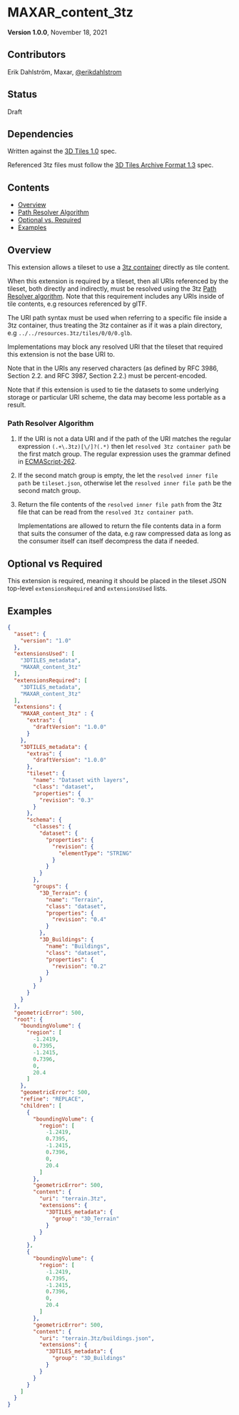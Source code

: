 # MAXAR_content_3tz 

**Version 1.0.0**, November 18, 2021

## Contributors

Erik Dahlström, Maxar, [@erikdahlstrom](https://twitter.com/erikdahlstrom)

## Status

Draft

## Dependencies

Written against the [3D Tiles 1.0](https://github.com/CesiumGS/3d-tiles/tree/1.0/specification) spec.

Referenced 3tz files must follow the [3D Tiles Archive Format 1.3](https://github.com/Maxar-Corp/3tz-specification/blob/main/3D%20Tiles%20Archive%20Format%20v1.3.pdf) spec.

## Contents

  - [Overview](#overview)
  - [Path Resolver Algorithm](#path-resolver-algorithm)
  - [Optional vs. Required](#optional-vs-required)
  - [Examples](#examples)

## Overview

This extension allows a tileset to use a [3tz container](https://github.com/Maxar-Corp/3tz-specification/blob/main/3D%20Tiles%20Archive%20Format%20v1.3.pdf) directly as tile content.

When this extension is required by a tileset, then all URIs referenced by the tileset, both directly and indirectly, must be resolved using the 3tz [Path Resolver algorithm](#path-resolver-algorithm). Note that this requirement includes any URIs inside of tile contents, e.g resources referenced by glTF.

The URI path syntax must be used when referring to a specific file inside a 3tz container, thus treating the 3tz container as if it was a plain directory, e.g `../../resources.3tz/tiles/0/0/0.glb`.

Implementations may block any resolved URI that the tileset that required this
extension is not the base URI to.

Note that in the URIs any reserved characters (as defined by RFC 3986, Section 2.2. and RFC 3987, Section 2.2.) must be percent-encoded.

Note that if this extension is used to tie the datasets to some underlying storage 
or particular URI scheme, the data may become less portable as a result.

### Path Resolver Algorithm ###

1. If the URI is not a data URI and if the path of the URI matches the regular expression `(.+\.3tz)[\/]?(.*)` then let `resolved 3tz container path` be the first match group. The regular expression uses the grammar defined in [ECMAScript-262](https://262.ecma-international.org/5.1/#sec-15.10).

2. If the second match group is empty, the let the `resolved inner file path` be `tileset.json`, otherwise let the `resolved inner file path` be the second match group.

3. Return the file contents of the `resolved inner file path` from the 3tz file that can be read from the `resolved 3tz container path`.

    Implementations are allowed to return the file contents data in a form that suits the consumer of the data, e.g raw compressed data as long as the consumer itself can itself decompress the data if needed.

## Optional vs Required

This extension is required, meaning it should be placed in the tileset JSON top-level `extensionsRequired` and `extensionsUsed` lists.

## Examples

```json
{
  "asset": {
    "version": "1.0"
  },
  "extensionsUsed": [
    "3DTILES_metadata",
    "MAXAR_content_3tz"
  ],
  "extensionsRequired": [
    "3DTILES_metadata",
    "MAXAR_content_3tz"
  ],
  "extensions": {
    "MAXAR_content_3tz" : {
      "extras": {
        "draftVersion": "1.0.0"
      }
    },
    "3DTILES_metadata": {
      "extras": {
        "draftVersion": "1.0.0"
      },
      "tileset": {
        "name": "Dataset with layers",
        "class": "dataset",
        "properties": {
          "revision": "0.3"
        }
      },
      "schema": {
        "classes": {
          "dataset": {
            "properties": {
              "revision": {
                "elementType": "STRING"
              }
            }
          }
        },
        "groups": {
          "3D_Terrain": {
            "name": "Terrain",
            "class": "dataset",
            "properties": {
              "revision": "0.4"
            }
          },
          "3D_Buildings": {
            "name": "Buildings",
            "class": "dataset",
            "properties": {
              "revision": "0.2"
            }
          }
        }
      }
    }
  },
  "geometricError": 500,
  "root": {
    "boundingVolume": {
      "region": [
        -1.2419,
        0.7395,
        -1.2415,
        0.7396,
        0,
        20.4
      ]
    },
    "geometricError": 500,
    "refine": "REPLACE",
    "children": [
      {
        "boundingVolume": {
          "region": [
            -1.2419,
            0.7395,
            -1.2415,
            0.7396,
            0,
            20.4
          ]
        },
        "geometricError": 500,
        "content": {
          "uri": "terrain.3tz",
          "extensions": {
            "3DTILES_metadata": {
              "group": "3D_Terrain"
            }
          }
        }
      },
      {
        "boundingVolume": {
          "region": [
            -1.2419,
            0.7395,
            -1.2415,
            0.7396,
            0,
            20.4
          ]
        },
        "geometricError": 500,
        "content": {
          "uri": "terrain.3tz/buildings.json",
          "extensions": {
            "3DTILES_metadata": {
              "group": "3D_Buildings"
            }
          }
        }
      }
    ]
  }
}
```
